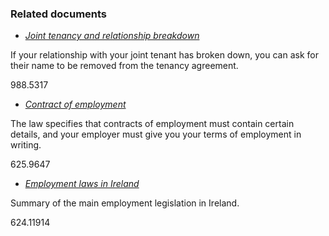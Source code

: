 ###  Related documents

  * [ _Joint tenancy and relationship breakdown_ ](/en/housing/local-authority-and-social-housing/joint-tenancy-relationship-breakdown/)

If your relationship with your joint tenant has broken down, you can ask for
their name to be removed from the tenancy agreement.

988.5317

  * [ _Contract of employment_ ](/en/employment/employment-rights-and-conditions/contracts-of-employment/contract-of-employment/)

The law specifies that contracts of employment must contain certain details,
and your employer must give you your terms of employment in writing.

625.9647

  * [ _Employment laws in Ireland_ ](/en/employment/employment-rights-and-conditions/employment-rights-and-duties/employment-laws-in-ireland/)

Summary of the main employment legislation in Ireland.

624.11914
